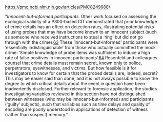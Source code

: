 https://pmc.ncbi.nlm.nih.gov/articles/PMC8249088/

"_Innocent-but-informed participants._ Other work focused on assessing the ecological validity of a P300-based CIT demonstrated that prior knowledge of crime details has an effect on detection rates, illustrating potential risks of using probes that may have become known to an innocent subject (such as someone who received instructions to steal a ‘ring’ but did not go through with the crime).[63](https://pmc.ncbi.nlm.nih.gov/articles/PMC8249088/?utm_source=chatgpt.com#fn63) These ‘innocent-but-informed’ participants were ‘essentially indistinguishable’ from those who actually committed the mock crime: ‘Simple knowledge of probe items was sufficient to induce a high rate of false positives in innocent participants’.[64](https://pmc.ncbi.nlm.nih.gov/articles/PMC8249088/?utm_source=chatgpt.com#fn64) Rosenfeld and colleagues counsel that crime details must remain secret, known only to police, perpetrators, eyewitnesses, and victims. But how feasible is it for investigators to know for certain that the probed details are, indeed, secret? This may be easier said than done, and it is not always possible to know the degree to which critical details about the event in question have been inadvertently disclosed. Further relevant to forensic application, the studies investigating variables reviewed in this section have not distinguished between witnesses (who may be innocent-but-informed) and participants (‘guilty’ subjects), such that variables such as time delays and quality of encoding are poorly understood in applications of detection of witness (rather than suspect) memory."

